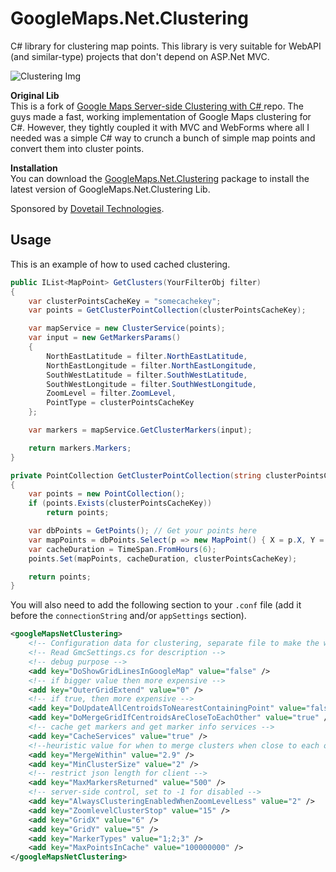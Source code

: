 # GoogleMaps.Net.Clustering
C# library for clustering map points. This library is very suitable for WebAPI (and similar-type) projects that don't depend on ASP.Net MVC.


![Clustering Img](https://raw.githubusercontent.com/pootzko/GoogleMaps.Net.Clustering/master/cluster-map.png "clustering image")

**Original Lib**  
This is a fork of [Google Maps Server-side Clustering with C#
](https://github.com/kunukn/Google-Maps-Clustering-CSharp) repo. The guys made a fast, working implementation of Google Maps clustering for C#. However, they tightly coupled it with MVC and WebForms where all I needed was a simple C# way to crunch a bunch of simple map points and convert them into cluster points.

**Installation**  
You can download the [GoogleMaps.Net.Clustering](https://www.nuget.org/packages/GoogleMaps.Net.Clustering/) package to install the latest version of GoogleMaps.Net.Clustering Lib.

Sponsored by [Dovetail Technologies](http://www.dovetail.ie/).

## Usage

This is an example of how to used cached clustering.

```cs
public IList<MapPoint> GetClusters(YourFilterObj filter)
{
    var clusterPointsCacheKey = "somecachekey";
    var points = GetClusterPointCollection(clusterPointsCacheKey);

    var mapService = new ClusterService(points);
    var input = new GetMarkersParams()
    {
        NorthEastLatitude = filter.NorthEastLatitude,
        NorthEastLongitude = filter.NorthEastLongitude,
        SouthWestLatitude = filter.SouthWestLatitude,
        SouthWestLongitude = filter.SouthWestLongitude,
        ZoomLevel = filter.ZoomLevel,
        PointType = clusterPointsCacheKey
    };

    var markers = mapService.GetClusterMarkers(input);

    return markers.Markers;
}

private PointCollection GetClusterPointCollection(string clusterPointsCacheKey)
{
    var points = new PointCollection();
    if (points.Exists(clusterPointsCacheKey))
        return points;

    var dbPoints = GetPoints(); // Get your points here
    var mapPoints = dbPoints.Select(p => new MapPoint() { X = p.X, Y = p.Y }).ToList();
    var cacheDuration = TimeSpan.FromHours(6);
    points.Set(mapPoints, cacheDuration, clusterPointsCacheKey);

    return points;
}
```

You will also need to add the following section to your `.conf` file (add it before the `connectionString` and/or `appSettings` section).

```xml
<googleMapsNetClustering>
    <!-- Configuration data for clustering, separate file to make the web.config file cleaner -->
    <!-- Read GmcSettings.cs for description -->
    <!-- debug purpose -->
    <add key="DoShowGridLinesInGoogleMap" value="false" />
    <!-- if bigger value then more expensive -->
    <add key="OuterGridExtend" value="0" />
    <!-- if true, then more expensive -->
    <add key="DoUpdateAllCentroidsToNearestContainingPoint" value="false" />
    <add key="DoMergeGridIfCentroidsAreCloseToEachOther" value="true" />
    <!-- cache get markers and get marker info services -->
    <add key="CacheServices" value="true" />
    <!--heuristic value for when to merge clusters when close to each other -->
    <add key="MergeWithin" value="2.9" />
    <add key="MinClusterSize" value="2" />
    <!-- restrict json length for client -->
    <add key="MaxMarkersReturned" value="500" />
    <!-- server-side control, set to -1 for disabled -->
    <add key="AlwaysClusteringEnabledWhenZoomLevelLess" value="2" />
    <add key="ZoomlevelClusterStop" value="15" />
    <add key="GridX" value="6" />
    <add key="GridY" value="5" />
    <add key="MarkerTypes" value="1;2;3" />
    <add key="MaxPointsInCache" value="100000000" />
</googleMapsNetClustering>
```

